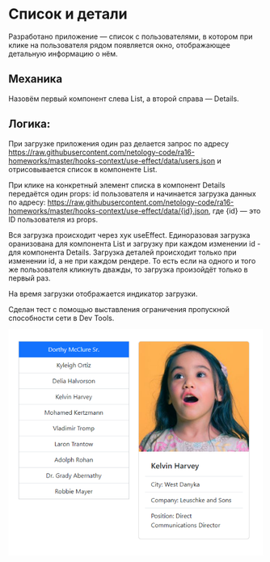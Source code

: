 # Список и детали

Разработано приложение — список с пользователями, в котором при клике на пользователя рядом появляется окно, отображающее детальную информацию о нём.

## Механика

Назовём первый компонент слева List, а второй справа — Details.

## Логика:

При загрузке приложения один раз делается запрос по адресу https://raw.githubusercontent.com/netology-code/ra16-homeworks/master/hooks-context/use-effect/data/users.json и отрисовывается список в компоненте List.

При клике на конкретный элемент списка в компонент Details передаётся один props: id пользователя и начинается загрузка данных по адресу: https://raw.githubusercontent.com/netology-code/ra16-homeworks/master/hooks-context/use-effect/data/{id}.json, где {id} — это ID пользователя из props.

Вся загрузка происходит через хук useEffect. Единоразовая загрузка оранизована для компонента List и загрузку при каждом изменении id - для компонента Details. Загрузка деталей происходит только при изменении id, а не при каждом рендере. То есть если на одного и того же пользователя кликнуть дважды, то загрузка произойдёт только в первый раз.

На время загрузки отображается индикатор загрузки. 

Сделан тест с помощью выставления ограничения пропускной способности сети в Dev Tools.

<img width="900" alt="use-effect-screenshot" src="https://github.com/Mali-zi/use-effect/blob/master/img/use-effect-screenshot.PNG">

